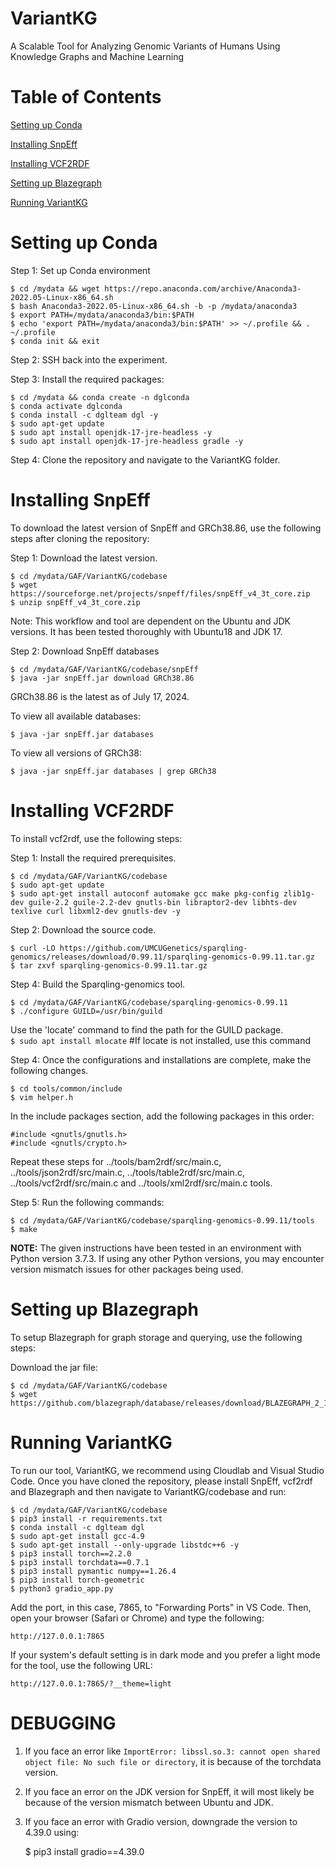 # VariantKG
A Scalable Tool for Analyzing Genomic Variants of Humans Using Knowledge Graphs and Machine Learning

# Table of Contents

[Setting up Conda](#conda-setup)

[Installing SnpEff](#installing-snpeff)

[Installing VCF2RDF](#installing-vcf2rdf)

[Setting up Blazegraph](#installing-blazegraph)

[Running VariantKG](#run-variantKG)

# Setting up Conda

Step 1: Set up Conda environment

    $ cd /mydata && wget https://repo.anaconda.com/archive/Anaconda3-2022.05-Linux-x86_64.sh
    $ bash Anaconda3-2022.05-Linux-x86_64.sh -b -p /mydata/anaconda3
    $ export PATH=/mydata/anaconda3/bin:$PATH
    $ echo 'export PATH=/mydata/anaconda3/bin:$PATH' >> ~/.profile && . ~/.profile
    $ conda init && exit

Step 2: SSH back into the experiment.

Step 3: Install the required packages:

    $ cd /mydata && conda create -n dglconda
    $ conda activate dglconda
    $ conda install -c dglteam dgl -y 
    $ sudo apt-get update
    $ sudo apt install openjdk-17-jre-headless -y
    $ sudo apt install openjdk-17-jre-headless gradle -y

Step 4: Clone the repository and navigate to the VariantKG folder.

# Installing SnpEff
To download the latest version of SnpEff and GRCh38.86, use the following steps after cloning the repository:

Step 1: Download the latest version.

    $ cd /mydata/GAF/VariantKG/codebase
    $ wget https://sourceforge.net/projects/snpeff/files/snpEff_v4_3t_core.zip
    $ unzip snpEff_v4_3t_core.zip
    
Note: This workflow and tool are dependent on the Ubuntu and JDK versions. It has been tested thoroughly with Ubuntu18 and JDK 17. 

Step 2: Download SnpEff databases  

    $ cd /mydata/GAF/VariantKG/codebase/snpEff
    $ java -jar snpEff.jar download GRCh38.86

GRCh38.86 is the latest as of July 17, 2024.

To view all available databases: 

    $ java -jar snpEff.jar databases

To view all versions of GRCh38:

    $ java -jar snpEff.jar databases | grep GRCh38

# Installing VCF2RDF

To install vcf2rdf, use the following steps:

Step 1: Install the required prerequisites.

    $ cd /mydata/GAF/VariantKG/codebase
    $ sudo apt-get update
    $ sudo apt-get install autoconf automake gcc make pkg-config zlib1g-dev guile-2.2 guile-2.2-dev gnutls-bin libraptor2-dev libhts-dev texlive curl libxml2-dev gnutls-dev -y

Step 2: Download the source code.

    $ curl -LO https://github.com/UMCUGenetics/sparqling-genomics/releases/download/0.99.11/sparqling-genomics-0.99.11.tar.gz
    $ tar zxvf sparqling-genomics-0.99.11.tar.gz

Step 4: Build the Sparqling-genomics tool.

    $ cd /mydata/GAF/VariantKG/codebase/sparqling-genomics-0.99.11
    $ ./configure GUILD=/usr/bin/guild

Use the 'locate' command to find the path for the GUILD package.   
`$ sudo apt install mlocate` #If locate is not installed, use this command  

Step 4: Once the configurations and installations are complete, make the following changes.

    $ cd tools/common/include
    $ vim helper.h

In the include packages section, add the following packages in this order:

    #include <gnutls/gnutls.h>
    #include <gnutls/crypto.h>

Repeat these steps for ../tools/bam2rdf/src/main.c, ../tools/json2rdf/src/main.c, ../tools/table2rdf/src/main.c, ../tools/vcf2rdf/src/main.c and ../tools/xml2rdf/src/main.c tools.

Step 5: Run the following commands:

    $ cd /mydata/GAF/VariantKG/codebase/sparqling-genomics-0.99.11/tools
    $ make

<b>NOTE:</b> The given instructions have been tested in an environment with Python version 3.7.3. If using any other Python versions, you may encounter version mismatch issues for other packages being used.

# Setting up Blazegraph

To setup Blazegraph for graph storage and querying, use the following steps:

Download the jar file:

    $ cd /mydata/GAF/VariantKG/codebase
    $ wget https://github.com/blazegraph/database/releases/download/BLAZEGRAPH_2_1_6_RC/blazegraph.jar

# Running VariantKG

To run our tool, VariantKG, we recommend using Cloudlab and Visual Studio Code. Once you have cloned the repository, please install SnpEff, vcf2rdf and Blazegraph and then navigate to VariantKG/codebase and run:

    $ cd /mydata/GAF/VariantKG/codebase
    $ pip3 install -r requirements.txt
    $ conda install -c dglteam dgl
    $ sudo apt-get install gcc-4.9
    $ sudo apt-get install --only-upgrade libstdc++6 -y
    $ pip3 install torch==2.2.0
    $ pip3 install torchdata==0.7.1
    $ pip3 install pymantic numpy==1.26.4
    $ pip3 install torch-geometric
    $ python3 gradio_app.py

Add the port, in this case, 7865, to "Forwarding Ports" in VS Code. Then, open your browser (Safari or Chrome) and type the following:

    http://127.0.0.1:7865

If your system's default setting is in dark mode and you prefer a light mode for the tool, use the following URL:

    http://127.0.0.1:7865/?__theme=light

# DEBUGGING

1. If you face an error like `ImportError: libssl.so.3: cannot open shared object file: No such file or directory`, it is because of the torchdata version.
2. If you face an error on the JDK version for SnpEff, it will most likely be because of the version mismatch between Ubuntu and JDK.
3. If you face an error with Gradio version, downgrade the version to 4.39.0 using:

   $ pip3 install gradio==4.39.0
   
